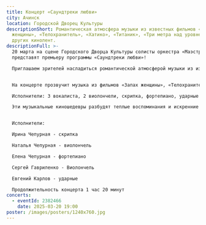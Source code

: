 ```yaml
---
title: Концерт «Саундтреки любви»
city: Ачинск
location: Городской Дворец Культуры
descriptionShort: Романтическая атмосфера музыки из известных фильмов «Запах
  женщины», «Телохранитель», «Хатико», «Титаник», «Три метра над уровнем неба» и
  других кинолент.
descriptionFull: >-
  20 марта на сцене Городского Дворца Культуры солисты оркестра «Маэстро»
  представят премьеру программы «Саундтреки любви»!

  Приглашаем зрителей насладиться романтической атмосферой музыки из известных фильмов, от которой замирают сердца.


  На концерте прозвучит музыка из фильмов «Запах женщины», «Телохранитель», «Хатико», «Титаник», «Три метра над уровнем неба» и других кинолент. Эти музыкальные киношедевры разбудят теплые воспоминания и искренние чувства, окутают атмосферой нежности и влюблённости.

  Исполнители: 3 вокалиста, 2 виолончели, скрипка, фортепиано, ударные инструменты.

  Эти музыкальные киношедевры разбудят теплые воспоминания и искренние чувства, окутают атмосферой нежности и влюбленности.


  Исполнители:

  Ирина Чепурная - скрипка

  Наталья Чепурная - виолончель

  Елена Чепурная - фортепиано

  Сергей Гавриленко - Виолончель

  Евгений Карлов - ударные

  Продолжительность концерта 1 час 20 минут
concerts:
  - eventId: 2382466
    date: 2025-03-20 19:00
poster: /images/posters/1240х760.jpg
---
```

